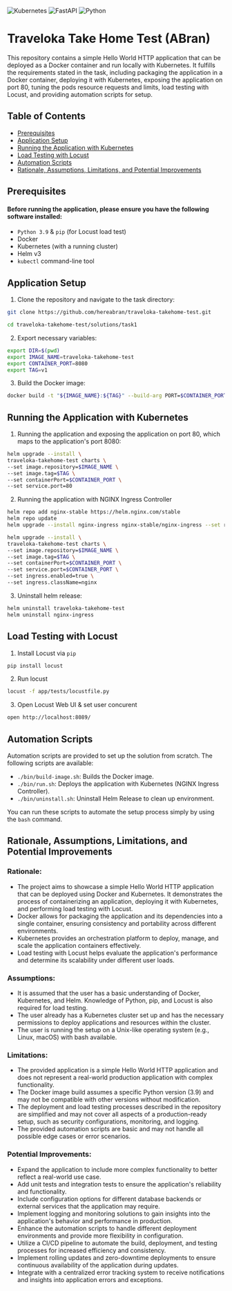 ![Kubernetes](https://img.shields.io/badge/kubernetes-%23326ce5.svg?style=for-the-badge&logo=kubernetes&logoColor=white)
![FastAPI](https://img.shields.io/badge/FastAPI-005571?style=for-the-badge&logo=fastapi)
![Python](https://img.shields.io/badge/python-3670A0?style=for-the-badge&logo=python&logoColor=ffdd54)

# Traveloka Take Home Test (ABran)

This repository contains a simple Hello World HTTP application that can be deployed as a Docker container and run locally with Kubernetes. It fulfills the requirements stated in the task, including packaging the application in a Docker container, deploying it with Kubernetes, exposing the application on port 80, tuning the pods resource requests and limits, load testing with Locust, and providing automation scripts for setup.

## Table of Contents
- [Prerequisites](#prerequisites)
- [Application Setup](#application-setup)
- [Running the Application with Kubernetes](#running-the-application-with-kubernetes)
- [Load Testing with Locust](#load-testing-with-locust)
- [Automation Scripts](#automation-scripts)
- [Rationale, Assumptions, Limitations, and Potential Improvements](#rationale-assumptions-limitations-and-potential-improvements)

## Prerequisites

#### Before running the application, please ensure you have the following software installed:

- `Python 3.9` & `pip` (for Locust load test)
- Docker
- Kubernetes (with a running cluster)
- Helm v3
- `kubectl` command-line tool

## Application Setup

1. Clone the repository and navigate to the task directory:
```bash
git clone https://github.com/hereabran/traveloka-takehome-test.git

cd traveloka-takehome-test/solutions/task1
```

2. Export necessary variables:
```bash
export DIR=$(pwd)
export IMAGE_NAME=traveloka-takehome-test
export CONTAINER_PORT=8080
export TAG=v1
```

3. Build the Docker image:
```bash
docker build -t "${IMAGE_NAME}:${TAG}" --build-arg PORT=$CONTAINER_PORT $DIR
```

## Running the Application with Kubernetes

1. Running the application and exposing the application on port 80, which maps to the application's port 8080:
```bash
helm upgrade --install \
traveloka-takehome-test charts \
--set image.repository=$IMAGE_NAME \
--set image.tag=$TAG \
--set containerPort=$CONTAINER_PORT \
--set service.port=80
```

2. Running the application with NGINX Ingress Controller
```bash
helm repo add nginx-stable https://helm.nginx.com/stable
helm repo update
helm upgrade --install nginx-ingress nginx-stable/nginx-ingress --set rbac.create=true
```
```bash
helm upgrade --install \
traveloka-takehome-test charts \
--set image.repository=$IMAGE_NAME \
--set image.tag=$TAG \
--set containerPort=$CONTAINER_PORT \
--set service.port=$CONTAINER_PORT \
--set ingress.enabled=true \
--set ingress.className=nginx
```

3. Uninstall helm release:
```bash
helm uninstall traveloka-takehome-test
helm uninstall nginx-ingress
```

## Load Testing with Locust

1. Install Locust via `pip`
```bash
pip install locust
```

2. Run locust
```bash
locust -f app/tests/locustfile.py
```

3. Open Locust Web UI & set user concurent
```bash
open http://localhost:8089/
```

## Automation Scripts

Automation scripts are provided to set up the solution from scratch. The following scripts are available:

- `./bin/build-image.sh`: Builds the Docker image.
- `./bin/run.sh`: Deploys the application with Kubernetes (NGINX Ingress Controller).
- `./bin/uninstall.sh`: Uninstall Helm Release to clean up environment.

You can run these scripts to automate the setup process simply by using the `bash` command.

## Rationale, Assumptions, Limitations, and Potential Improvements

### Rationale:

- The project aims to showcase a simple Hello World HTTP application that can be deployed using Docker and Kubernetes. It demonstrates the process of containerizing an application, deploying it with Kubernetes, and performing load testing with Locust.
- Docker allows for packaging the application and its dependencies into a single container, ensuring consistency and portability across different environments.
- Kubernetes provides an orchestration platform to deploy, manage, and scale the application containers effectively.
- Load testing with Locust helps evaluate the application's performance and determine its scalability under different user loads.

### Assumptions:

- It is assumed that the user has a basic understanding of Docker, Kubernetes, and Helm. Knowledge of Python, pip, and Locust is also required for load testing.
- The user already has a Kubernetes cluster set up and has the necessary permissions to deploy applications and resources within the cluster.
- The user is running the setup on a Unix-like operating system (e.g., Linux, macOS) with bash available.

### Limitations:

- The provided application is a simple Hello World HTTP application and does not represent a real-world production application with complex functionality.
- The Docker image build assumes a specific Python version (3.9) and may not be compatible with other versions without modification.
- The deployment and load testing processes described in the repository are simplified and may not cover all aspects of a production-ready setup, such as security configurations, monitoring, and logging.
- The provided automation scripts are basic and may not handle all possible edge cases or error scenarios.

### Potential Improvements:

- Expand the application to include more complex functionality to better reflect a real-world use case.
- Add unit tests and integration tests to ensure the application's reliability and functionality.
- Include configuration options for different database backends or external services that the application may require.
- Implement logging and monitoring solutions to gain insights into the application's behavior and performance in production.
- Enhance the automation scripts to handle different deployment environments and provide more flexibility in configuration.
- Utilize a CI/CD pipeline to automate the build, deployment, and testing processes for increased efficiency and consistency.
- Implement rolling updates and zero-downtime deployments to ensure continuous availability of the application during updates.
- Integrate with a centralized error tracking system to receive notifications and insights into application errors and exceptions.